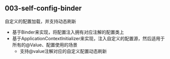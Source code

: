 ## 003-self-config-binder

自定义的配置加载，并支持动态刷新

- 基于Binder来实现，将配置注入拥有对应注解的配置类上
- 基于ApplicationContextInitializer来实现，注入自定义的配置源，然后适用于所有的@Value、配置使用的场景
  - 支持@value注解对应的自定义配置动态刷新
